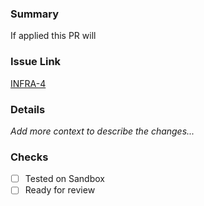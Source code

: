 ### Summary 
If applied this PR will 

### Issue Link
[INFRA-4](https://thrilledberry.atlassian.net/browse/INFRA-4)

### Details
_Add more context to describe the changes..._

### Checks
- [ ] Tested on Sandbox
- [ ] Ready for review
